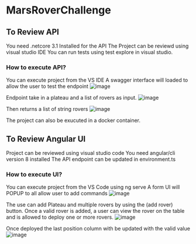 # MarsRoverChallenge

## To Review API 

You need .netcore 3.1 Installed for the API
The Project can be reviewd using visual studio IDE
You can run tests using test explore in visual studio.

### How to execute API?
You can execute project from the VS IDE
A swagger interface will loaded to allow the user to test the endpoint
![image](https://user-images.githubusercontent.com/26767857/115206224-aaa2db80-a0fa-11eb-92b5-57952d6857d9.png)

Endpoint take in a plateau and a list of rovers as input.
![image](https://user-images.githubusercontent.com/26767857/115206637-14bb8080-a0fb-11eb-8ed7-7dc4060b81af.png)

Then returns a list of string rovers
![image](https://user-images.githubusercontent.com/26767857/115206789-3fa5d480-a0fb-11eb-8dc0-31403ea13274.png)

The project can also be exucuted in a docker container.

## To Review Angular UI
Project can be reviewed using visual studio code
You need angular/cli version 8 installed
The API endpoint can be updated in environment.ts


### How to execute UI?
You can execute project from the VS Code using ng serve
A form UI will POPUP to all allow user to add commands
![image](https://user-images.githubusercontent.com/26767857/115207507-f4d88c80-a0fb-11eb-8e3f-ace64a0feb05.png)

The use can add Plateau and multiple rovers by using the (add rover) button. Once a valid rover is added, a user can view the rover on the table and is allowed to deploy one or more rovers.
![image](https://user-images.githubusercontent.com/26767857/115208144-8d6f0c80-a0fc-11eb-8309-b67dfc158677.png)

Once deployed the last position column with be updated with the valid value
![image](https://user-images.githubusercontent.com/26767857/115208364-c27b5f00-a0fc-11eb-8720-9c4b6dab4719.png)





